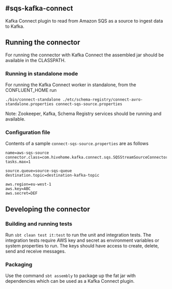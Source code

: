 #sqs-kafka-connect
------------------

Kafka Connect plugin to read from Amazon SQS as a source to ingest data to Kafka.

## Running the connector
For running the connector with Kafka Connect the assembled jar should be available in the CLASSPATH. 

### Running in standalone mode
For running the Kafka Connect worker in standalone, from the CONFLUENT_HOME run 

`./bin/connect-standalone ./etc/schema-registry/connect-avro-standalone.properties connect-sqs-source.properties`

Note: Zookeeper, Kafka, Schema Registry services should be running and available.

### Configuration file
Contents of a sample `connect-sqs-source.properties` are as follows

    name=aws-sqs-source
    connector.class=com.hivehome.kafka.connect.sqs.SQSStreamSourceConnector
    tasks.max=1
    
    source.queue=source-sqs-queue
    destination.topic=destination-kafka-topic
    
    aws.region=eu-west-1
    aws.key=ABC
    aws.secret=DEF

## Developing the connector

### Building and running tests
Run `sbt clean test it:test` to run the unit and integration tests. The integration tests require AWS key and secret as 
environment variables or system properties to run. The keys should have access to create, delete, send and receive 
messages.

### Packaging
Use the command `sbt assembly` to package up the fat jar with dependencies which can be used as a Kafka Connect plugin.
